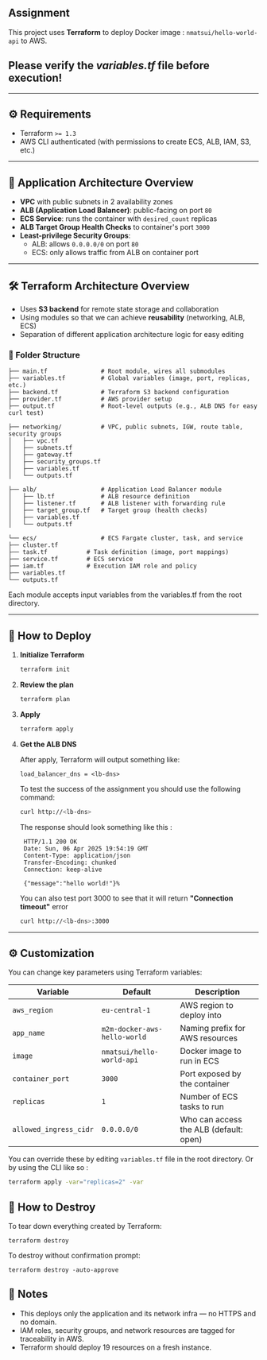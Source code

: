 ## Assignment

This project uses **Terraform** to deploy Docker image : `nmatsui/hello-world-api` to AWS.

## Please verify the ***variables.tf*** file before execution!

---

## ⚙️ Requirements

- Terraform `>= 1.3`
- AWS CLI authenticated (with permissions to create ECS, ALB, IAM, S3, etc.)

---

## 📐 Application Architecture Overview

- **VPC** with public subnets in 2 availability zones
- **ALB (Application Load Balancer)**: public-facing on port `80`
- **ECS Service**: runs the container with `desired_count` replicas
- **ALB Target Group Health Checks** to container's port `3000`
- **Least-privilege Security Groups**:
    - ALB: allows `0.0.0.0/0` on port `80`
    - ECS: only allows traffic from ALB on container port

---

## 🛠️ Terraform Architecture Overview

- Uses **S3 backend** for remote state storage and collaboration
- Using modules so that we can achieve **reusability** (networking, ALB, ECS)
- Separation of different application architecture logic for easy editing

### 📁 Folder Structure

```hcl
├── main.tf               # Root module, wires all submodules
├── variables.tf          # Global variables (image, port, replicas, etc.)
├── backend.tf            # Terraform S3 backend configuration
├── provider.tf           # AWS provider setup
├── output.tf             # Root-level outputs (e.g., ALB DNS for easy curl test)

├── networking/           # VPC, public subnets, IGW, route table, security groups
│   ├── vpc.tf
│   ├── subnets.tf
│   ├── gateway.tf
│   ├── security_groups.tf
│   ├── variables.tf
│   └── outputs.tf

├── alb/                  # Application Load Balancer module
│   ├── lb.tf             # ALB resource definition
│   ├── listener.tf       # ALB listener with forwarding rule
│   ├── target_group.tf   # Target group (health checks)
│   ├── variables.tf
│   └── outputs.tf

└── ecs/                  # ECS Fargate cluster, task, and service
├── cluster.tf
├── task.tf           # Task definition (image, port mappings)
├── service.tf        # ECS service
├── iam.tf            # Execution IAM role and policy
├── variables.tf
└── outputs.tf
```
Each module accepts input variables from the variables.tf from the root directory.

---

## 🚀 How to Deploy

1. **Initialize Terraform**

    ```bash
    terraform init
    ```

2. **Review the plan**

    ```bash
    terraform plan
    ```

3. **Apply**

    ```bash
    terraform apply
    ```

4. **Get the ALB DNS**

   After apply, Terraform will output something like:

    ```
    load_balancer_dns = <lb-dns>
    ```

   To test the success of the assignment you should use the following command:
    ```bash
    curl http://<lb-dns>
    ```
   The response should look something like this : 
   ```
    HTTP/1.1 200 OK
    Date: Sun, 06 Apr 2025 19:54:19 GMT
    Content-Type: application/json
    Transfer-Encoding: chunked
    Connection: keep-alive
    
    {"message":"hello world!"}%
   ```
   You can also test port 3000 to see that it will return **"Connection timeout"** error
   ```bash
   curl http://<lb-dns>:3000
   ```

---

## ⚙️ Customization

You can change key parameters using Terraform variables:

| Variable               | Default                        | Description                             |
|------------------------|--------------------------------|-----------------------------------------|
| `aws_region`           | `eu-central-1`                 | AWS region to deploy into               |
| `app_name`             | `m2m-docker-aws-hello-world`   | Naming prefix for AWS resources         |
| `image`                | `nmatsui/hello-world-api`      | Docker image to run in ECS              |
| `container_port`       | `3000`                         | Port exposed by the container           |
| `replicas`             | `1`                            | Number of ECS tasks to run              |
| `allowed_ingress_cidr` | `0.0.0.0/0`                    | Who can access the ALB (default: open)  |

You can override these by editing `variables.tf` file in the root directory. Or by using the CLI like so :

```bash
terraform apply -var="replicas=2" -var
```

## 🧹 How to Destroy

To tear down everything created by Terraform:
```
terraform destroy
```
To destroy without confirmation prompt:
```
terraform destroy -auto-approve
```

## 📓 Notes
- This deploys only the application and its network infra — no HTTPS and no domain.
- IAM roles, security groups, and network resources are tagged for traceability in AWS.
- Terraform should deploy 19 resources on a fresh instance.